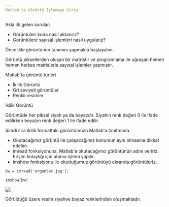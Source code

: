 ```yaml
---
Matlab'ta Görüntü İşlemeye Giriş
---
```


Akla ilk gelen sorular:

 * Görüntüleri koda nasıl aktarırız?
 * Görüntülere sayısal işlemleri nasıl uygularız?

Öncelikle görüntünün tanımını yapmakla başlayalım.

Görüntü piksellerden oluşan bir matristir ve programlama ile uğraşan hemen hemen herkes matrislerle 
sayısal işlemler yapmıştır.

Matlab'ta görüntü türleri

 * İkilik Görüntü 
 * Gri seviyeli görüntüler
 * Renkli resimler 

İkilik Görüntü

Görüntüde her piksel siyah ya da beyazdır. Siyahın renk değeri 0 ile ifade edilirken beyazın renk değeri
1 ile ifade edilir.

Şimdi sıra ikilik formattaki görüntümüzü Matlab'a tanıtmada.
 * Okutacağımız görüntü ile çalışacağımız konumun aynı olmasına dikkat edelim.
 * imread fonksiyonuna, Matlab'a okutacağımız görüntünün adını veririz. Erişim kolaylığı için atama işlemi yapılır.
 * imshow fonksiyonu ile okuttuğumuz görüntüyü ekranda görüntüleriz.
 
 ` bw = imread('organlar.jpg'); `

 ` imshow(bw) `

![](http://i011.radikal.ru/1212/19/81cb8224d5f0.jpg)   

Görüldüğü üzere resim siyahve beyaz renklerinden oluşmaktadır.

